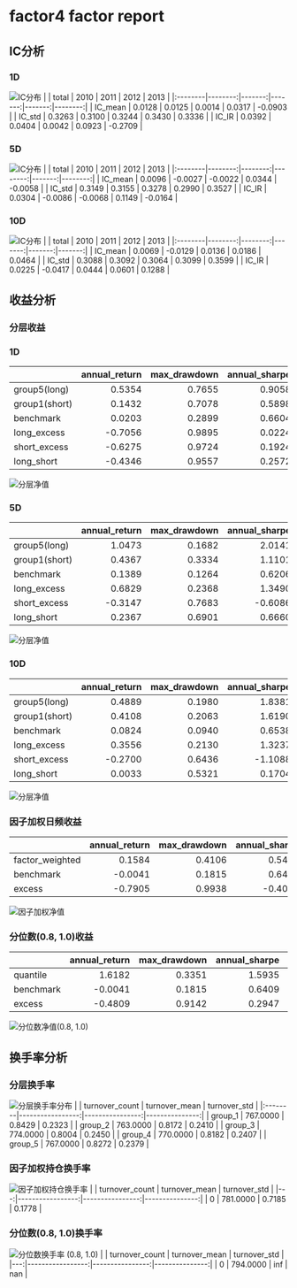 # factor4 factor report
## IC分析
### 1D
![IC分布](IC/factor4_1D.png)
|         |   total |   2010 |   2011 |   2012 |    2013 |
|:--------|--------:|-------:|-------:|-------:|--------:|
| IC_mean |  0.0128 | 0.0125 | 0.0014 | 0.0317 | -0.0903 |
| IC_std  |  0.3263 | 0.3100 | 0.3244 | 0.3430 |  0.3336 |
| IC_IR   |  0.0392 | 0.0404 | 0.0042 | 0.0923 | -0.2709 |

### 5D
![IC分布](IC/factor4_5D.png)
|         |   total |    2010 |    2011 |   2012 |    2013 |
|:--------|--------:|--------:|--------:|-------:|--------:|
| IC_mean |  0.0096 | -0.0027 | -0.0022 | 0.0344 | -0.0058 |
| IC_std  |  0.3149 |  0.3155 |  0.3278 | 0.2990 |  0.3527 |
| IC_IR   |  0.0304 | -0.0086 | -0.0068 | 0.1149 | -0.0164 |

### 10D
![IC分布](IC/factor4_10D.png)
|         |   total |    2010 |   2011 |   2012 |   2013 |
|:--------|--------:|--------:|-------:|-------:|-------:|
| IC_mean |  0.0069 | -0.0129 | 0.0136 | 0.0186 | 0.0464 |
| IC_std  |  0.3088 |  0.3092 | 0.3064 | 0.3099 | 0.3599 |
| IC_IR   |  0.0225 | -0.0417 | 0.0444 | 0.0601 | 0.1288 |

## 收益分析
### 分层收益
### 1D
|               |   annual_return |   max_drawdown |   annual_sharpe |   annual_calmar |   win_rate |   avg_win_return |   avg_loss_return |   profit_loss_ratio |   annual_volatility |   annual_downside_deviation |   annual_sortino |
|:--------------|----------------:|---------------:|----------------:|----------------:|-----------:|-----------------:|------------------:|--------------------:|--------------------:|----------------------------:|-----------------:|
| group5(long)  |          0.5354 |         0.7655 |          0.9058 |         11.1029 |     0.5095 |           0.0449 |           -0.0395 |              1.1388 |              0.9852 |                      0.5879 |           1.5178 |
| group1(short) |          0.1432 |         0.7078 |          0.5898 |          3.2130 |     0.4918 |           0.0436 |           -0.0378 |              1.1524 |              0.9450 |                      0.5095 |           1.0938 |
| benchmark     |          0.0203 |         0.2899 |          0.6604 |          1.1093 |     0.4930 |           0.0708 |           -0.0622 |              1.1392 |              1.2968 |                      0.7104 |           1.2055 |
| long_excess   |         -0.7056 |         0.9895 |          0.0224 |        -11.3203 |     0.4880 |           0.0804 |           -0.0763 |              1.0532 |              1.5981 |                      0.8965 |           0.0400 |
| short_excess  |         -0.6275 |         0.9724 |          0.1924 |        -10.2438 |     0.5006 |           0.0774 |           -0.0752 |              1.0290 |              1.5546 |                      1.0274 |           0.2911 |
| long_short    |         -0.4346 |         0.9557 |          0.2572 |         -7.2195 |     0.5019 |           0.0588 |           -0.0566 |              1.0392 |              1.3025 |                      0.9923 |           0.3376 |

![分层净值](net_value/factor4_1D.png)
### 5D
|               |   annual_return |   max_drawdown |   annual_sharpe |   annual_calmar |   win_rate |   avg_win_return |   avg_loss_return |   profit_loss_ratio |   annual_volatility |   annual_downside_deviation |   annual_sortino |
|:--------------|----------------:|---------------:|----------------:|----------------:|-----------:|-----------------:|------------------:|--------------------:|--------------------:|----------------------------:|-----------------:|
| group5(long)  |          1.0473 |         0.1682 |          2.0141 |         98.8502 |     0.5490 |           0.0199 |           -0.0173 |              1.1534 |              0.3943 |                      0.2086 |           3.8079 |
| group1(short) |          0.4367 |         0.3334 |          1.1101 |         20.7934 |     0.5108 |           0.0205 |           -0.0178 |              1.1500 |              0.3968 |                      0.2203 |           2.0000 |
| benchmark     |          0.1389 |         0.1264 |          0.6206 |         17.4538 |     0.4879 |           0.0145 |           -0.0125 |              1.1570 |              0.2667 |                      0.1409 |           1.1748 |
| long_excess   |          0.6829 |         0.2368 |          1.3490 |         45.7727 |     0.5134 |           0.0248 |           -0.0210 |              1.1793 |              0.4660 |                      0.2579 |           2.4372 |
| short_excess  |         -0.3147 |         0.7683 |         -0.6086 |         -6.5011 |     0.5019 |           0.0211 |           -0.0234 |              0.8996 |              0.4518 |                      0.2981 |          -0.9225 |
| long_short    |          0.2367 |         0.6901 |          0.6660 |          5.4455 |     0.5223 |           0.0263 |           -0.0258 |              1.0189 |              0.5310 |                      0.3362 |           1.0520 |

![分层净值](net_value/factor4_5D.png)
### 10D
|               |   annual_return |   max_drawdown |   annual_sharpe |   annual_calmar |   win_rate |   avg_win_return |   avg_loss_return |   profit_loss_ratio |   annual_volatility |   annual_downside_deviation |   annual_sortino |
|:--------------|----------------:|---------------:|----------------:|----------------:|-----------:|-----------------:|------------------:|--------------------:|--------------------:|----------------------------:|-----------------:|
| group5(long)  |          0.4889 |         0.1980 |          1.8381 |         39.1939 |     0.5256 |           0.0120 |           -0.0098 |              1.2304 |              0.2311 |                      0.1239 |           3.4300 |
| group1(short) |          0.4108 |         0.2063 |          1.6190 |         31.6088 |     0.5115 |           0.0119 |           -0.0095 |              1.2588 |              0.2287 |                      0.1252 |           2.9572 |
| benchmark     |          0.0824 |         0.0940 |          0.6538 |         13.9123 |     0.4987 |           0.0074 |           -0.0066 |              1.1112 |              0.1350 |                      0.0720 |           1.2255 |
| long_excess   |          0.3556 |         0.2130 |          1.3237 |         26.5037 |     0.5179 |           0.0132 |           -0.0114 |              1.1572 |              0.2543 |                      0.1470 |           2.2902 |
| short_excess  |         -0.2700 |         0.6436 |         -1.1088 |         -6.6609 |     0.4897 |           0.0115 |           -0.0132 |              0.8690 |              0.2544 |                      0.1795 |          -1.5711 |
| long_short    |          0.0033 |         0.5321 |          0.1704 |          0.0983 |     0.5051 |           0.0154 |           -0.0153 |              1.0077 |              0.3201 |                      0.2103 |           0.2593 |

![分层净值](net_value/factor4_10D.png)
### 因子加权日频收益
|                 |   annual_return |   max_drawdown |   annual_sharpe |   annual_calmar |   win_rate |   avg_win_return |   avg_loss_return |   profit_loss_ratio |   annual_volatility |   annual_downside_deviation |   annual_sortino |
|:----------------|----------------:|---------------:|----------------:|----------------:|-----------:|-----------------:|------------------:|--------------------:|--------------------:|----------------------------:|-----------------:|
| factor_weighted |          0.1584 |         0.4106 |          0.5458 |          6.1230 |     0.5201 |           0.0217 |           -0.0213 |              1.0172 |              0.4815 |                      0.3288 |           0.7993 |
| benchmark       |         -0.0041 |         0.1815 |          0.6409 |         -0.3591 |     0.4944 |           0.0704 |           -0.0623 |              1.1297 |              1.2946 |                      0.7106 |           1.1677 |
| excess          |         -0.7905 |         0.9938 |         -0.4051 |        -12.6264 |     0.5031 |           0.0686 |           -0.0739 |              0.9271 |              1.3987 |                      0.8480 |          -0.6682 |

![因子加权净值](net_value/factor4_factor_weighted.png)
### 分位数(0.8, 1.0)收益
|           |   annual_return |   max_drawdown |   annual_sharpe |   annual_calmar |   win_rate |   avg_win_return |   avg_loss_return |   profit_loss_ratio |   annual_volatility |   annual_downside_deviation |   annual_sortino |
|:----------|----------------:|---------------:|----------------:|----------------:|-----------:|-----------------:|------------------:|--------------------:|--------------------:|----------------------------:|-----------------:|
| quantile  |          1.6182 |         0.3351 |          1.5935 |         76.6600 |     0.5095 |           0.0380 |           -0.0291 |              1.3058 |              0.7929 |                      0.4389 |           2.8786 |
| benchmark |         -0.0041 |         0.1815 |          0.6409 |         -0.3591 |     0.4944 |           0.0704 |           -0.0623 |              1.1297 |              1.2946 |                      0.7106 |           1.1677 |
| excess    |         -0.4809 |         0.9142 |          0.2947 |         -8.3502 |     0.5119 |           0.0736 |           -0.0737 |              0.9993 |              1.4774 |                      0.8600 |           0.5062 |

![分位数净值(0.8, 1.0)](net_value/factor4_quantile.png)
## 换手率分析
### 分层换手率
![分层换手率分布](turnover/factor4_group.png)
|         |   turnover_count |   turnover_mean |   turnover_std |
|:--------|-----------------:|----------------:|---------------:|
| group_1 |         767.0000 |          0.8429 |         0.2323 |
| group_2 |         763.0000 |          0.8172 |         0.2410 |
| group_3 |         774.0000 |          0.8004 |         0.2450 |
| group_4 |         770.0000 |          0.8182 |         0.2407 |
| group_5 |         767.0000 |          0.8272 |         0.2379 |

### 因子加权持仓换手率
![因子加权持仓换手率](turnover/factor4_factor_weighted.png)
|    |   turnover_count |   turnover_mean |   turnover_std |
|---:|-----------------:|----------------:|---------------:|
|  0 |         781.0000 |          0.7185 |         0.1778 |

### 分位数(0.8, 1.0)换手率
![分位数换手率 (0.8, 1.0)](turnover/factor4_quantile.png)
|    |   turnover_count |   turnover_mean |   turnover_std |
|---:|-----------------:|----------------:|---------------:|
|  0 |         794.0000 |             inf |            nan |

